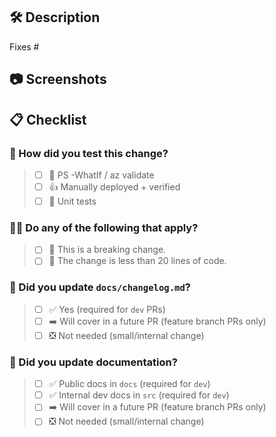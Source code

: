 <!--
⚠️⚠️⚠️ BEFORE YOU SUBMIT ⚠️⚠️⚠️
1. Use a clear PR title that describes the change (this will be in the release notes).
2. Complete all TODO items below.

✨ TIP: Small PRs close faster. Try multiple, small PRs.
-->

## 🛠️ Description
<!-- TODO: Summarize the changes with context and motivation -->

Fixes # <!-- TODO: Add related issues (e.g., Fixes #123, #246, #369) -->

## 📷 Screenshots
<!-- TODO: Add screenshots of the new experience or remove section if not applicable -->

## 📋 Checklist
<!-- TODO: Check [x] all answers that apply in each section -->

### 🔬 How did you test this change?

> - [ ] 🤞 PS -WhatIf / az validate
> - [ ] 👍 Manually deployed + verified
> - [ ] 💪 Unit tests

### 🙋‍♀️ Do any of the following that apply?

> - [ ] 🚨 This is a breaking change.
> - [ ] 🤏 The change is less than 20 lines of code.

### 📑 Did you update `docs/changelog.md`?

> - [ ] ✅ Yes (required for `dev` PRs)
> - [ ] ➡️ Will cover in a future PR (feature branch PRs only)
> - [ ] ❎ Not needed (small/internal change)

### 📖 Did you update documentation?

> - [ ] ✅ Public docs in `docs` (required for `dev`)
> - [ ] ✅ Internal dev docs in `src` (required for `dev`)
> - [ ] ➡️ Will cover in a future PR (feature branch PRs only)
> - [ ] ❎ Not needed (small/internal change)
